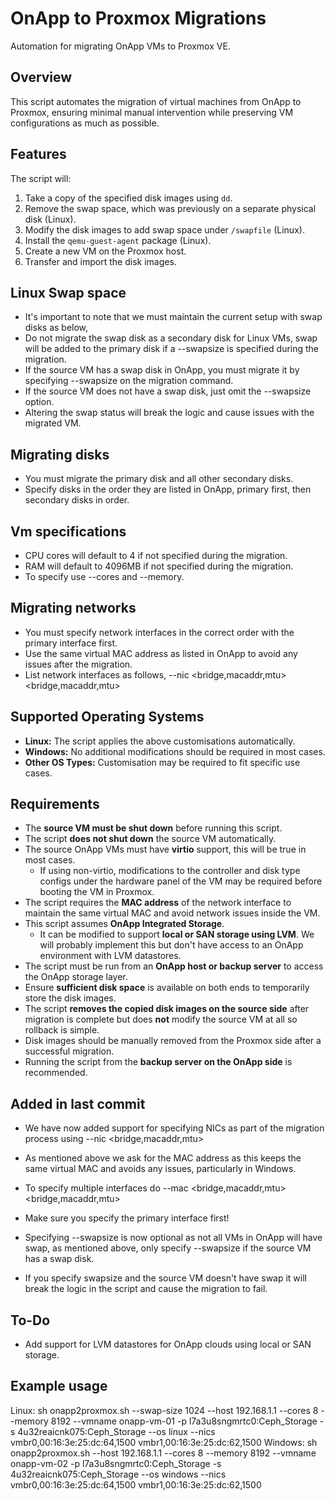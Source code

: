 # OnApp to Proxmox Migrations

Automation for migrating OnApp VMs to Proxmox VE.

## Overview
This script automates the migration of virtual machines from OnApp to Proxmox, ensuring minimal manual intervention while preserving VM configurations as much as possible.

## Features
The script will:
1. Take a copy of the specified disk images using `dd`.
2. Remove the swap space, which was previously on a separate physical disk (Linux).
3. Modify the disk images to add swap space under `/swapfile` (Linux).
4. Install the `qemu-guest-agent` package (Linux).
5. Create a new VM on the Proxmox host.
6. Transfer and import the disk images.

## Linux Swap space
- It's important to note that we must maintain the current setup with swap disks as below,
- Do not migrate the swap disk as a secondary disk for Linux VMs, swap will be added to the primary disk if a --swapsize is specified during the migration.
- If the source VM has a swap disk in OnApp, you must migrate it by specifying --swapsize on the migration command.
- If the source VM does not have a swap disk, just omit the --swapsize option.
- Altering the swap status will break the logic and cause issues with the migrated VM.

## Migrating disks 
- You must migrate the primary disk and all other secondary disks.
- Specify disks in the order they are listed in OnApp, primary first, then secondary disks in order.

## Vm specifications
- CPU cores will default to 4 if not specified during the migration.
- RAM will default to 4096MB if not specified during the migration.
- To specify use --cores and --memory.

## Migrating networks
- You must specify network interfaces in the correct order with the primary interface first.
- Use the same virtual MAC address as listed in OnApp to avoid any issues after the migration.
- List network interfaces as follows, --nic <bridge,macaddr,mtu> <bridge,macaddr,mtu>

## Supported Operating Systems
- **Linux:** The script applies the above customisations automatically.
- **Windows:** No additional modifications should be required in most cases.
- **Other OS Types:** Customisation may be required to fit specific use cases. 

## Requirements
- The **source VM must be shut down** before running this script.
- The script **does not shut down** the source VM automatically.
- The source OnApp VMs must have **virtio** support, this will be true in most cases.
  - If using non-virtio, modifications to the controller and disk type configs under the hardware panel of the VM may be required before booting the VM in Proxmox.
- The script requires the **MAC address** of the network interface to maintain the same virtual MAC and avoid network issues inside the VM.
- This script assumes **OnApp Integrated Storage**.
  - It can be modified to support **local or SAN storage using LVM**. We will probably implement this but don't have access to an OnApp environment with LVM datastores.
- The script must be run from an **OnApp host or backup server** to access the OnApp storage layer.
- Ensure **sufficient disk space** is available on both ends to temporarily store the disk images.
- The script **removes the copied disk images on the source side** after migration is complete but does **not** modify the source VM at all so rollback is simple.
- Disk images should be manually removed from the Proxmox side after a successful migration.
- Running the script from the **backup server on the OnApp side** is recommended.

## Added in last commit
- We have now added support for specifying NICs as part of the migration process using --nic <bridge,macaddr,mtu>
- As mentioned above we ask for the MAC address as this keeps the same virtual MAC and avoids any issues, particularly in Windows. 
- To specify multiple interfaces do --mac <bridge,macaddr,mtu> <bridge,macaddr,mtu>
- Make sure you specify the primary interface first!

- Specifying --swapsize is now optional as not all VMs in OnApp will have swap, as mentioned above, only specify --swapsize if the source VM has a swap disk.
- If you specify swapsize and the source VM doesn't have swap it will break the logic in the script and cause the migration to fail. 

## To-Do
- Add support for LVM datastores for OnApp clouds using local or SAN storage. 
  
## Example usage
Linux: sh onapp2proxmox.sh --swap-size 1024 --host 192.168.1.1 --cores 8 --memory 8192 --vmname onapp-vm-01 -p l7a3u8sngmrtc0:Ceph_Storage -s 4u32reaicnk075:Ceph_Storage --os linux --nics vmbr0,00:16:3e:25:dc:64,1500 vmbr1,00:16:3e:25:dc:62,1500
Windows: sh onapp2proxmox.sh --host 192.168.1.1 --cores 8 --memory 8192 --vmname onapp-vm-02 -p l7a3u8sngmrtc0:Ceph_Storage -s 4u32reaicnk075:Ceph_Storage --os windows --nics vmbr0,00:16:3e:25:dc:64,1500 vmbr1,00:16:3e:25:dc:62,1500